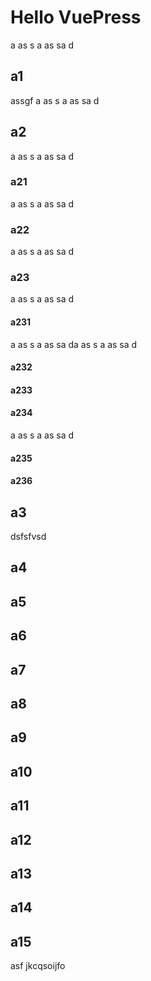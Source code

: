 <!-- [[toc]] -->

# Hello VuePress
a
as
s
a
as
sa
d
## a1
assgf
a
as
s
a
as
sa
d
## a2
a
as
s
a
as
sa
d
### a21
a
as
s
a
as
sa
d
### a22
a
as
s
a
as
sa
d
### a23
a
as
s
a
as
sa
d
#### a231
a
as
s
a
as
sa
da
as
s
a
as
sa
d
#### a232
#### a233
#### a234
a
as
s
a
as
sa
d
#### a235
#### a236
## a3
dsfsfvsd
## a4
## a5
## a6
## a7
## a8
## a9
## a10
## a11
## a12
## a13
## a14
## a15
asf jkcqsoijfo 